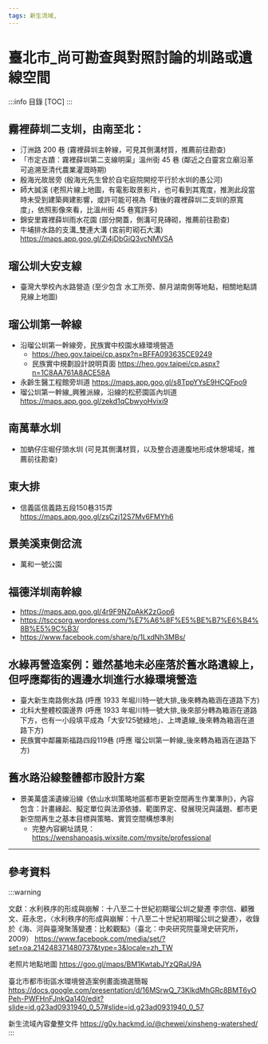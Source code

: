 ```yaml
---
tags: 新生流域,
---
```


# 臺北市_尚可勘查與對照討論的圳路或遺線空間

:::info
目錄
[TOC]
:::

## 霧裡薛圳二支圳，由南至北：
- 汀洲路 200 巷 (霧裡薛圳主幹線，可見其側溝材質，推薦前往勘查)
- 「市定古蹟：霧裡薛圳第二支線明渠」溫州街 45 巷 (鄰近之白靈宮立廟沿革可追溯至清代農業灌溉時期)
- 殷海光故居旁 (殷海光先生曾於自宅庭院開挖平行於水圳的愚公河)
- 師大誠溪 (老照片線上地圖，有電影取景影片，也可看到其寬度，推測此段當時未受到建築興建影響，或許可能可視為「戰後的霧裡薛圳二支圳的原寬度」，依照影像來看，比溫州街 45 巷寬許多)
- 錦安里霧裡薛圳雨水花園 (部分開蓋，側溝可見磚砌，推薦前往勘查)
- 牛埔排水路的支溝_雙連大溝 (宮前町砌石大溝) https://maps.app.goo.gl/Zi4jDbGiQ3vcNMVSA

## 瑠公圳大安支線
- 臺灣大學校內水路營造 (至少包含 水工所旁、醉月湖南側等地點，相關地點請見線上地圖)

## 瑠公圳第一幹線
- 沿瑠公圳第一幹線旁，民族實中校園水綠環境營造 
    - https://heo.gov.taipei/cp.aspx?n=BFFA093635CE9249
    - 民族實中規劃設計說明頁面 https://heo.gov.taipei/cp.aspx?n=1C8AA761A8ACE58A
- 永齡生醫工程館旁圳道 https://maps.app.goo.gl/s8TppYYsE9HCQFpo9
- 瑠公圳第一幹線_興雅派線，沿線的松菸園區內圳道 https://maps.app.goo.gl/zekd1qCbwyoHvixi9

## 南萬華水圳
- 加蚋仔庄堀仔頭水圳 (可見其側溝材質，以及整合週邊腹地形成休憩場域，推薦前往勘查)

## 東大排
- 信義區信義路五段150巷315弄 https://maps.app.goo.gl/zsCzj12S7Mv6FMYh6

## 景美溪東側岔流
- 萬和一號公園

## 福德洋圳南幹線
- https://maps.app.goo.gl/4r9F9NZpAkK2zGop6
- https://tsccsorg.wordpress.com/%E7%A6%8F%E5%BE%B7%E6%B4%8B%E5%9C%B3/
- https://www.facebook.com/share/p/1LxdNh3MBs/

## 水綠再營造案例：雖然基地未必座落於舊水路遺線上，但呼應鄰街的週邊水圳進行水綠環境營造
- 臺大新生南路側水路 (呼應 1933 年堀川特一號大排_後來轉為箱涵在道路下方)
- 北科大整體校園邊界 (呼應 1933 年堀川特一號大排_後來部分轉為箱涵在道路下方，也有一小段填平成為「大安125號綠地」、上埤遺線_後來轉為箱涵在道路下方)
- 民族實中鄰羅斯福路四段119巷 (呼應 瑠公圳第一幹線_後來轉為箱涵在道路下方) 

## 舊水路沿線整體都市設計方案
- 景美萬盛溪遺線沿線《依山水圳策略地區都市更新空間再生作業準則》，內容包含：計畫緣起、擬定單位與法源依據、範圍界定、發展現況與議題、都市更新空間再生之基本目標與策略、實質空間構想準則
    - 完整內容網址請見：https://wenshanoasis.wixsite.com/mysite/professional

---

## 參考資料

:::warning

文獻：水利秩序的形成與崩解：十八至二十世紀初期瑠公圳之變遷
李宗信、顧雅文、莊永忠，〈水利秩序的形成與崩解：十八至二十世紀初期瑠公圳之變遷〉，收錄於《海、河與臺灣聚落變遷：比較觀點》（臺北：中央研究院臺灣史研究所，2009）
https://www.facebook.com/media/set/?set=oa.214248371480737&type=3&locale=zh_TW

老照片地點地圖
https://goo.gl/maps/BM1KwtabJYzQRaU9A

臺北市都市街區水環境營造案例畫面摘選簡報
https://docs.google.com/presentation/d/16MSrwQ_73KlkdMhGRc8BMT6yOPeh-PWFHnFJnkQa140/edit?slide=id.g23ad0931940_0_57#slide=id.g23ad0931940_0_57

新生流域內容彙整文件
https://g0v.hackmd.io/@chewei/xinsheng-watershed/
:::